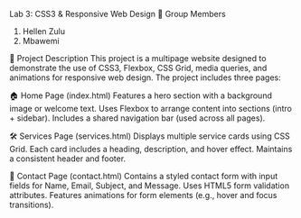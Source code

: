 Lab 3: CSS3 & Responsive Web Design
👥 Group Members
1. Hellen Zulu
2. Mbawemi

📄 Project Description
This project is a multipage website designed to demonstrate the use of CSS3, Flexbox, CSS Grid, media queries, and animations for responsive web design.
The project includes three pages:

🏠 Home Page (index.html)
Features a hero section with a background image or welcome text.
Uses Flexbox to arrange content into sections (intro + sidebar).
Includes a shared navigation bar (used across all pages).

🛠️ Services Page (services.html)
Displays multiple service cards using CSS Grid.
Each card includes a heading, description, and hover effect.
Maintains a consistent header and footer.

📩 Contact Page (contact.html)
Contains a styled contact form with input fields for Name, Email, Subject, and Message.
Uses HTML5 form validation attributes.
Features animations for form elements (e.g., hover and focus transitions).


